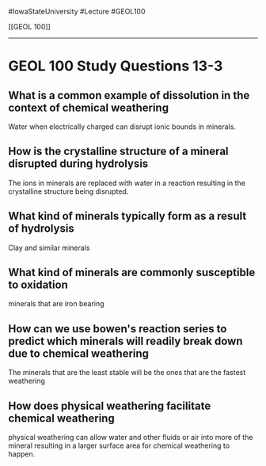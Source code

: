 
#IowaStateUniversity  #Lecture  #GEOL100

[[GEOL 100]]

---

# GEOL 100 Study Questions 13-3

## What is a common example of dissolution  in the context of chemical weathering

Water when electrically charged can disrupt ionic bounds in minerals. 

## How is the crystalline structure of a mineral disrupted during hydrolysis

The ions in minerals are replaced with water in a reaction resulting in the crystalline structure being disrupted. 

## What kind of minerals typically form as a result of hydrolysis

Clay and similar minerals

## What kind of minerals are commonly susceptible to oxidation

minerals that are iron bearing 

## How can we use bowen's reaction series to predict which minerals will readily break down due to chemical weathering


The minerals that are the least stable will be the ones that are the fastest weathering 


## How does physical weathering facilitate chemical weathering

physical weathering can allow water and other fluids or air into more of the mineral resulting in a larger surface area for chemical weathering to happen. 